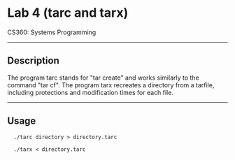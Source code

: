 # Lab 4 (tarc and tarx)

CS360: Systems Programming

-----------
Description
-----------
The program tarc stands for "tar create" and works similarly to the command "tar cf".
The program tarx recreates a directory from a tarfile, including protections and 
modification times for each file.

-----
Usage
-----

      ./tarc directory > directory.tarc
      
      ./tarx < directory.tarc

